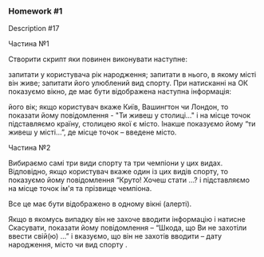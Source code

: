 ### Homework #1

Description #17

Частина №1

Створити скрипт яки повинен виконувати наступне:

запитати у користувача рік народження;
запитати в нього, в якому місті він живе;
запитати його улюблений вид спорту.
При натисканні на ОК показуємо вікно, де має бути відображена 
наступна інформація:

його вік;
якщо користувач вкаже Київ, Вашингтон чи Лондон, 
то показати йому повідомлення - "Ти живеш у столиці..." 
і на місце точок підставляємо країну, столицею якої є місто. 
Інакше показуємо йому “ти живеш у місті…”, де місце точок – 
введене місто.

Частина №2

Вибираємо самі три види спорту та три чемпіони у цих видах. 
Відповідно, якщо користувач вкаже один із цих видів спорту, 
то показуємо йому повідомлення “Круто! Хочеш стати …? і підставляємо 
на місце точок ім'я та прізвище чемпіона.



Все це має бути відображено в одному вікні (алерті).

Якщо в якомусь випадку він не захоче вводити інформацію і натисне 
Скасувати, показати йому повідомлення – “Шкода, що Ви не захотіли 
ввести свій(ю) …” і вказуємо, що він не захотів вводити – 
дату народження, місто чи вид спорту .